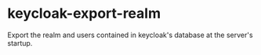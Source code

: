 # keycloak-export-realm
Export the realm and users contained in keycloak's database at the server's startup.
